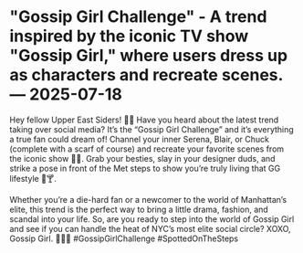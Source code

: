 # "Gossip Girl Challenge" - A trend inspired by the iconic TV show "Gossip Girl," where users dress up as characters and recreate scenes. — 2025-07-18

Hey fellow Upper East Siders! 🗽💋 Have you heard about the latest trend taking over social media? It’s the “Gossip Girl Challenge” and it’s everything a true fan could dream of! Channel your inner Serena, Blair, or Chuck (complete with a scarf of course) and recreate your favorite scenes from the iconic show 🎥✨. Grab your besties, slay in your designer duds, and strike a pose in front of the Met steps to show you’re truly living that GG lifestyle 💅🍸.

Whether you’re a die-hard fan or a newcomer to the world of Manhattan’s elite, this trend is the perfect way to bring a little drama, fashion, and scandal into your life. So, are you ready to step into the world of Gossip Girl and see if you can handle the heat of NYC’s most elite social circle? XOXO, Gossip Girl. 💋💄👠 #GossipGirlChallenge #SpottedOnTheSteps